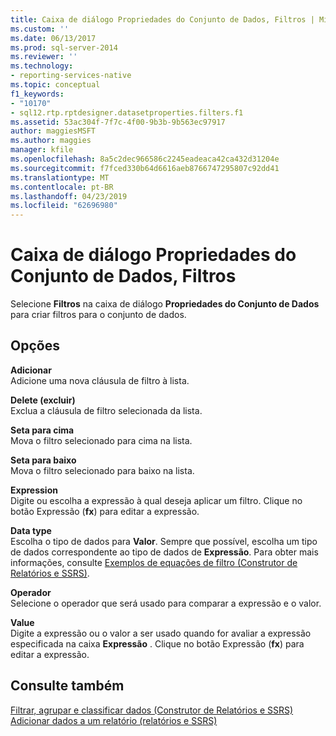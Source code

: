 ```yaml
---
title: Caixa de diálogo Propriedades do Conjunto de Dados, Filtros | Microsoft Docs
ms.custom: ''
ms.date: 06/13/2017
ms.prod: sql-server-2014
ms.reviewer: ''
ms.technology:
- reporting-services-native
ms.topic: conceptual
f1_keywords:
- "10170"
- sql12.rtp.rptdesigner.datasetproperties.filters.f1
ms.assetid: 53ac304f-7f7c-4f00-9b3b-9b563ec97917
author: maggiesMSFT
ms.author: maggies
manager: kfile
ms.openlocfilehash: 8a5c2dec966586c2245eadeaca42ca432d31204e
ms.sourcegitcommit: f7fced330b64d6616aeb8766747295807c92dd41
ms.translationtype: MT
ms.contentlocale: pt-BR
ms.lasthandoff: 04/23/2019
ms.locfileid: "62696980"
---
```

# <a name="dataset-properties-dialog-box-filters"></a>Caixa de diálogo Propriedades do Conjunto de Dados, Filtros
  Selecione **Filtros** na caixa de diálogo **Propriedades do Conjunto de Dados** para criar filtros para o conjunto de dados.  
  
## <a name="options"></a>Opções  
 **Adicionar**  
 Adicione uma nova cláusula de filtro à lista.  
  
 **Delete (excluir)**  
 Exclua a cláusula de filtro selecionada da lista.  
  
 **Seta para cima**  
 Mova o filtro selecionado para cima na lista.  
  
 **Seta para baixo**  
 Mova o filtro selecionado para baixo na lista.  
  
 **Expression**  
 Digite ou escolha a expressão à qual deseja aplicar um filtro. Clique no botão Expressão (**fx**) para editar a expressão.  
  
 **Data type**  
 Escolha o tipo de dados para **Valor**. Sempre que possível, escolha um tipo de dados correspondente ao tipo de dados de **Expressão**. Para obter mais informações, consulte [Exemplos de equações de filtro &#40;Construtor de Relatórios e SSRS&#41;](../report-design/filter-equation-examples-report-builder-and-ssrs.md).  
  
 **Operador**  
 Selecione o operador que será usado para comparar a expressão e o valor.  
  
 **Value**  
 Digite a expressão ou o valor a ser usado quando for avaliar a expressão especificada na caixa **Expressão** . Clique no botão Expressão (**fx**) para editar a expressão.  
  
## <a name="see-also"></a>Consulte também  
 [Filtrar, agrupar e classificar dados &#40;Construtor de Relatórios e SSRS&#41;](../report-design/filter-group-and-sort-data-report-builder-and-ssrs.md)   
 [Adicionar dados a um relatório &#40;relatórios e SSRS&#41;](report-datasets-ssrs.md)  
  
  

